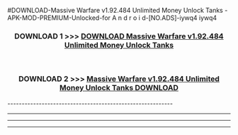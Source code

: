 #DOWNLOAD-Massive Warfare v1.92.484 Unlimited Money Unlock Tanks -APK-MOD-PREMIUM-Unlocked-for A n d r o i d-[NO.ADS]-iywq4 iywq4 



<div align="center">

<h3>DOWNLOAD 1 >>> <a href="https://getmod2.web.app/?judul=Massive Warfare v1.92.484 Unlimited Money Unlock Tanks ">DOWNLOAD Massive Warfare v1.92.484 Unlimited Money Unlock Tanks </a></h3><br>

<h3>DOWNLOAD 2 >>> <a href="https://getmod2.web.app/?judul=Massive Warfare v1.92.484 Unlimited Money Unlock Tanks ">Massive Warfare v1.92.484 Unlimited Money Unlock Tanks  DOWNLOAD </a></h3>

</div>
----------------------------------------------------------

----------------------------------------------------------

----------------------------------------------------------

----------------------------------------------------------




